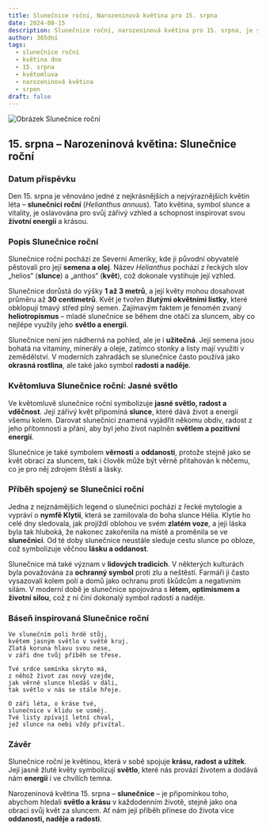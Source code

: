```yaml
---
title: Slunečnice roční, Narozeninová květina pro 15. srpna
date: 2024-08-15
description: Slunečnice roční, narozeninová květina pro 15. srpna, je symbolem Jasné světlo. Objevte její jedinečný význam, fascinující příběhy a poezii, která oslavuje její krásu.
author: 365dní
tags:
  - slunečnice roční
  - květina dne
  - 15. srpna
  - květomluva
  - narozeninová květina
  - srpen
draft: false
---
```


![Obrázek Slunečnice roční](https://cdn.pixabay.com/photo/2018/08/22/13/46/sunflower-3623668_1280.jpg#center)


## 15. srpna – Narozeninová květina: Slunečnice roční

### Datum příspěvku

Den 15. srpna je věnováno jedné z nejkrásnějších a nejvýraznějších květin léta – **slunečnici roční** (_Helianthus annuus_). Tato květina, symbol slunce a vitality, je oslavována pro svůj zářivý vzhled a schopnost inspirovat svou **životní energií** a krásou.

### Popis Slunečnice roční

Slunečnice roční pochází ze Severní Ameriky, kde ji původní obyvatelé pěstovali pro její **semena a olej**. Název _Helianthus_ pochází z řeckých slov „helios“ (**slunce**) a „anthos“ (**květ**), což dokonale vystihuje její vzhled.

Slunečnice dorůstá do výšky **1 až 3 metrů**, a její květy mohou dosahovat průměru až **30 centimetrů**. Květ je tvořen **žlutými okvětními lístky**, které obklopují tmavý střed plný semen. Zajímavým faktem je fenomén zvaný **heliotropismus** – mladé slunečnice se během dne otáčí za sluncem, aby co nejlépe využily jeho **světlo a energii**.

Slunečnice není jen nádherná na pohled, ale je i **užitečná**. Její semena jsou bohatá na vitaminy, minerály a oleje, zatímco stonky a listy mají využití v zemědělství. V moderních zahradách se slunečnice často používá jako **okrasná rostlina**, ale také jako symbol **radosti a naděje**.

### Květomluva Slunečnice roční: Jasné světlo

Ve květomluvě slunečnice roční symbolizuje **jasné světlo, radost a vděčnost**. Její zářivý květ připomíná **slunce**, které dává život a energii všemu kolem. Darovat slunečnici znamená vyjádřit někomu obdiv, radost z jeho přítomnosti a přání, aby byl jeho život naplněn **světlem a pozitivní energií**.

Slunečnice je také symbolem **věrnosti** a **oddanosti**, protože stejně jako se květ obrací za sluncem, tak i člověk může být věrně přitahován k něčemu, co je pro něj zdrojem štěstí a lásky.

### Příběh spojený se Slunečnicí roční

Jedna z nejznámějších legend o slunečnici pochází z řecké mytologie a vypráví o **nymfě Klytii**, která se zamilovala do boha slunce Hélia. Klytie ho celé dny sledovala, jak projíždí oblohou ve svém **zlatém voze**, a její láska byla tak hluboká, že nakonec zakořenila na místě a proměnila se ve **slunečnici**. Od té doby slunečnice neustále sleduje cestu slunce po obloze, což symbolizuje věčnou **lásku a oddanost**.

Slunečnice má také význam v **lidových tradicích**. V některých kulturách byla považována za **ochranný symbol** proti zlu a neštěstí. Farmáři ji často vysazovali kolem polí a domů jako ochranu proti škůdcům a negativním silám. V moderní době je slunečnice spojována s **létem, optimismem a životní silou**, což z ní činí dokonalý symbol radosti a naděje.

### Báseň inspirovaná Slunečnice roční

```
Ve slunečním poli hrdě stůj,  
květem jasným světlo v světě kruj.  
Zlatá koruna hlavu svou nese,  
v záři dne tvůj příběh se třese.  

Tvé srdce semínka skryto má,  
z něhož život zas nový vzejde,  
jak věrně slunce hledáš v dáli,  
tak světlo v nás se stále hřeje.  

O záři léta, o kráse tvé,  
slunečnice v klidu se usměj.  
Tvé listy zpívají letní chval,  
jež slunce na nebi vždy přivítal.  
```

### Závěr

Slunečnice roční je květinou, která v sobě spojuje **krásu, radost a užitek**. Její jasně žluté květy symbolizují **světlo**, které nás provází životem a dodává nám **energii** i ve chvílích temna.

Narozeninová květina 15. srpna – **slunečnice** – je připomínkou toho, abychom hledali **světlo a krásu** v každodenním životě, stejně jako ona obrací svůj květ za sluncem. Ať nám její příběh přinese do života více **oddanosti, naděje a radosti**.